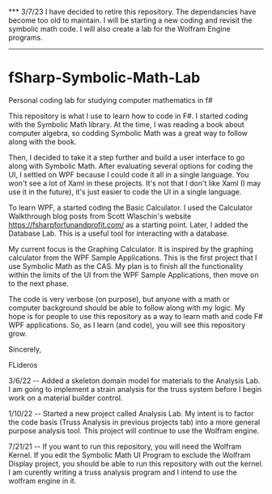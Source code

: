 *** 3/7/23
I have decided to retire this repository. The dependancies have become too old to maintain. I will be starting a new coding and revisit the symbolic math code. I will also create a lab for the Wolfram Engine programs.
***
# fSharp-Symbolic-Math-Lab
Personal coding lab for studying computer mathematics in f#

This repository is what I use to learn how to code in F#. I started coding with the Symbolic Math library. At the time, I was reading a book about computer algebra, so codding Symbolic Math was a great way to follow along with the book.

Then, I decided to take it a step further and build a user interface to go along with Symbolic Math. After evaluating several options for coding the UI, I settled on WPF because I could code it all in a single language. You won't see a lot of Xaml in these projects. It's not that I don't like Xaml (I may use it in the future), it's just easier to code the UI in a single language.

To learn WPF, a started coding the Basic Calculator. I used the Calculator Walkthrough blog posts from Scott Wlaschin's website https://fsharpforfunandprofit.com/ as a starting point. Later, I added the Database Lab. This is a useful tool for interacting with a database.

My current focus is the Graphing Calculator. It is inspired by the graphing calculator from the WPF Sample Applications. This is the first project that I use Symbolic Math as the CAS. My plan is to finish all the functionality within the limits of the UI from the WPF Sample Applications, then move on to the next phase.

The code is very verbose (on purpose), but anyone with a math or computer background should be able to follow along with my logic. My hope is for people to use this repository as a way to learn math and code F# WPF applications. So, as I learn (and code), you will see this repository grow.

Sincerely,

FLideros

3/6/22 -- Added a skeleton domain model for materials to the Analysis Lab. I am going to implement a strain analysis for the truss system before I begin work on a material builder control. 

1/10/22 -- Started a new project called Analysis Lab. My intent is to factor the code basis (Truss Analysis in previous projects tab) into a more general purpose analysis tool. This project will continue to use the Wolfram engine.

7/21/21 -- If you want to run this repository, you will need the Wolfram Kernel. If you edit the Symbolic Math UI Program to exclude the Wolfram Display project, you should be able to run this repository with out the kernel. I am curently writing a truss analysis program and I intend to use the wolfram engine in it.
